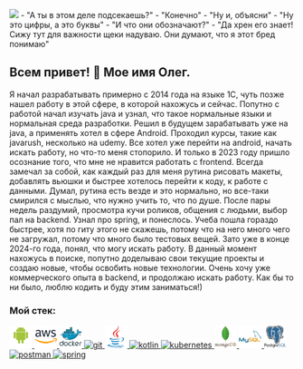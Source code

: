 ![](https://media2.giphy.com/media/v1.Y2lkPTc5MGI3NjExaWh5YnJoejA0eWI2aDlqMGI5ZnN6OHQ4cmpoc3l1a2R1ZWk3ZGJnNCZlcD12MV9pbnRlcm5hbF9naWZfYnlfaWQmY3Q9Zw/sULKEgDMX8LcI/giphy.gif) - "А ты в этом деле подсекаешь?" - "Конечно" - "Ну и, объясни" - "Ну это цифры, а это буквы" - "И что они обозначают?" - "Да хрен его знает! Сижу тут для важности щеки надуваю. Они думают, что я этот бред понимаю"

## Всем привет! 👋 Мое имя Олег.

Я начал разрабатывать примерно с 2014 года на языке 1С, чуть позже нашел работу в этой сфере, в которой нахожусь и сейчас. Попутно с работой начал изучать java и узнал, что такое нормальные языки и нормальная среда разработки. Решил в будущем зарабатывать уже на java, а применять хотел в сфере Android. Проходил курсы, такие как javarush, несколько на udemy. Все хотел уже перейти на android, начать искать работу, но что-то меня стопорило. И только в 2023 году пришло осознание того, что мне не нравится работать с frontend. Всегда замечал за собой, как каждый раз для меня рутина рисовать макеты, добавлять вьюшки и быстрее хотелось перейти к коду, к работе с данными. Думал, рутина есть везде и это нормально, но все-таки смирился с мыслью, что нужно учить то, что по душе. После пары недель раздумий, просмотра кучи роликов, общения с людьми, выбор пал на backend. Узнал про spring, и понеслось. Учеба пошла гораздо быстрее, хотя по гиту этого не скажешь, потому что на него много чего не загружал, потому что много было тестовых вещей. Зато уже в конце 2024-го года, понял, что могу искать работу. В данный момент нахожусь в поиске, попутно доделываю свои текущие проекты и создаю новые, чтобы освобить новые технологии. Очень хочу уже коммерческого опыта в backend, и продолжаю искать работу. Как бы то ни было, люблю кодить и буду этим заниматься!)


<h3 align="left">Мой стек:</h3>
<p align="left"> <a href="https://developer.android.com" target="_blank" rel="noreferrer"> <img src="https://raw.githubusercontent.com/devicons/devicon/master/icons/android/android-original-wordmark.svg" alt="android" width="40" height="40"/> </a> <a href="https://aws.amazon.com" target="_blank" rel="noreferrer"> <img src="https://raw.githubusercontent.com/devicons/devicon/master/icons/amazonwebservices/amazonwebservices-original-wordmark.svg" alt="aws" width="40" height="40"/> </a> <a href="https://www.docker.com/" target="_blank" rel="noreferrer"> <img src="https://raw.githubusercontent.com/devicons/devicon/master/icons/docker/docker-original-wordmark.svg" alt="docker" width="40" height="40"/> </a> <a href="https://git-scm.com/" target="_blank" rel="noreferrer"> <img src="https://www.vectorlogo.zone/logos/git-scm/git-scm-icon.svg" alt="git" width="40" height="40"/> </a> <a href="https://www.java.com" target="_blank" rel="noreferrer"> <img src="https://raw.githubusercontent.com/devicons/devicon/master/icons/java/java-original.svg" alt="java" width="40" height="40"/> </a> <a href="https://kotlinlang.org" target="_blank" rel="noreferrer"> <img src="https://www.vectorlogo.zone/logos/kotlinlang/kotlinlang-icon.svg" alt="kotlin" width="40" height="40"/> </a> <a href="https://kubernetes.io" target="_blank" rel="noreferrer"> <img src="https://www.vectorlogo.zone/logos/kubernetes/kubernetes-icon.svg" alt="kubernetes" width="40" height="40"/> </a> <a href="https://www.mongodb.com/" target="_blank" rel="noreferrer"> <img src="https://raw.githubusercontent.com/devicons/devicon/master/icons/mongodb/mongodb-original-wordmark.svg" alt="mongodb" width="40" height="40"/> </a> <a href="https://www.mysql.com/" target="_blank" rel="noreferrer"> <img src="https://raw.githubusercontent.com/devicons/devicon/master/icons/mysql/mysql-original-wordmark.svg" alt="mysql" width="40" height="40"/> </a> <a href="https://www.postgresql.org" target="_blank" rel="noreferrer"> <img src="https://raw.githubusercontent.com/devicons/devicon/master/icons/postgresql/postgresql-original-wordmark.svg" alt="postgresql" width="40" height="40"/> </a> <a href="https://postman.com" target="_blank" rel="noreferrer"> <img src="https://www.vectorlogo.zone/logos/getpostman/getpostman-icon.svg" alt="postman" width="40" height="40"/> </a> <a href="https://spring.io/" target="_blank" rel="noreferrer"> <img src="https://www.vectorlogo.zone/logos/springio/springio-icon.svg" alt="spring" width="40" height="40"/> </a> </p>
